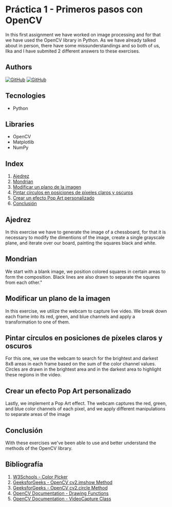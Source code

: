 # Práctica 1 - Primeros pasos con OpenCV

In this first assignment we have worked on image processing and for that we have used the OpenCV library in Python. As we have already talked about in person, there have some missunderstandings and so both of us, Ilka and I have submited 2 different answers to these exercises.

## Authors
[![GitHub](https://img.shields.io/badge/GitHub-Ana%20del%20Carmen%20Santana%20Ojeda-red?style=flat-square&logo=github)](https://github.com/efm092000)
[![GitHub](https://img.shields.io/badge/GitHub-Pablo%20Santana-blue?style=flat-square&logo=github)](https://github.com/jeski73)

## Tecnologies
  -  Python

## Libraries
  - OpenCV
  - Matplotlib
  - NumPy

## Index

1. [Ajedrez](#ajedrez)
2. [Mondrian](#mondrian)
3. [Modificar un plano de la imagen](#modificar-un-plano-de-la-imagen)
4. [Pintar círculos en posiciones de píxeles claros y oscuros](#pintar-círculos-en-posiciones-de-píxeles-claros-y-oscuros)
5. [Crear un efecto Pop Art personalizado](#crear-un-efecto-pop-art-personalizado)
6. [Conclusión](#conclusión)

## Ajedrez

In this exercise we have to generate the image of a chessboard, for that it is necessary to modify the dimentions of the image, create a single grayscale plane, and iterate over our board, painting the squares black and white.

## Mondrian

We start with a blank image, we position colored squares in certain areas to form the composition. Black lines are also drawn to separate the squares from each other."

## Modificar un plano de la imagen

In this exercise, we utilize the webcam to capture live video. We break down each frame into its red, green, and blue channels and apply a transformation to one of them.

## Pintar círculos en posiciones de píxeles claros y oscuros

For this one, we use the webcam to search for the brightest and darkest 8x8 areas in each frame based on the sum of the color channel values. Circles are drawn in the brightest area and in the darkest area to highlight these regions in the video.

## Crear un efecto Pop Art personalizado

Lastly, we implement a Pop Art effect. The webcam captures the red, green, and blue color channels of each pixel, and we apply different manipulations to separate areas of the image

## Conclusión

With these exercises we've been able to use and better understand the methods of the OpenCV library.


## Bibliografía

1. [W3Schools - Color Picker](https://www.w3schools.com/colors/colors_picker.asp)
2. [GeeksforGeeks - OpenCV cv2.imshow Method](https://www.geeksforgeeks.org/python-opencv-cv2-imshow-method/)
3. [GeeksforGeeks - OpenCV cv2.circle Method](https://www.geeksforgeeks.org/python-opencv-cv2-circle-method/)
4. [OpenCV Documentation - Drawing Functions](https://docs.opencv.org/4.x/da/d6e/tutorial_py_geometric_transformations.html)
5. [OpenCV Documentation - VideoCapture Class](https://docs.opencv.org/4.x/da/d6e/tutorial_py_geometric_transformations.html)